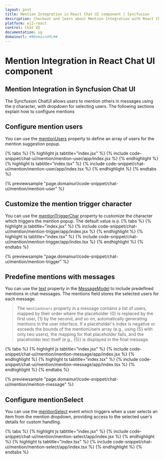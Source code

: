 ```yaml
---
layout: post
title: Mention Integration in React Chat UI component | Syncfusion
description: Checkout and learn about Mention Integration with React Chat UI component of Syncfusion Essential JS 2 and more details.
platform: ej2-react
control: Chat UI
documentation: ug
domainurl: ##DomainURL##
---
```


# Mention Integration in React Chat UI component

## Mention Integration in Syncfusion Chat UI

The Syncfusion ChatUI allows users to mention others in messages using the `@` character, with dropdown for selecting users. The following sections explain how to configure mentions

## Configure mention users

You can use the [mentionUsers](../api/chat-ui/#mentionUsers/) property to define an array of users for the mention suggestion popup.

{% tabs %}
{% highlight js tabtitle="index.jsx" %}
{% include code-snippet/chat-ui/mention/mention-user/app/index.jsx %}
{% endhighlight %}
{% highlight ts tabtitle="index.tsx" %}
{% include code-snippet/chat-ui/mention/mention-user/app/index.tsx %}
{% endhighlight %}
{% endtabs %}

{% previewsample "page.domainurl/code-snippet/chat-ui/mention/mention-user" %}

## Customize the mention trigger character

You can use the [mentionTriggerChar](../api/chat-ui/#mentionTriggerChar/) property to customize the character which triggers the mention popup. The default value is `@`.
{% tabs %}
{% highlight js tabtitle="index.jsx" %}
{% include code-snippet/chat-ui/mention/mention-trigger/app/index.jsx %}
{% endhighlight %}
{% highlight ts tabtitle="index.tsx" %}
{% include code-snippet/chat-ui/mention/mention-trigger/app/index.tsx %}
{% endhighlight %}
{% endtabs %}

{% previewsample "page.domainurl/code-snippet/chat-ui/mention/mention-trigger" %}

## Predefine mentions with messages

You can use the [text](../api/chat-ui/messageModel/#text) property in the [MessageModel](../api/chat-ui/messageModel/) to include predefined mentions in chat messages. The mentions field stores the selected users for each message.

> The `mentionUsers` property in a message contains a list of users, mapped by their order where the placeholder {0} is replaced by the first user, {1} by the second, and so on, automatically generating mentions in the user interface. If a placeholder's index is negative or exceeds the bounds of the mentionUsers array (e.g., using {5} with only two users), the mapping for that placeholder fails, and the placeholder text itself (e.g., {5}) is displayed in the final message.

{% tabs %}
{% highlight js tabtitle="index.jsx" %}
{% include code-snippet/chat-ui/mention/mention-message/app/index.jsx %}
{% endhighlight %}
{% highlight ts tabtitle="index.tsx" %}
{% include code-snippet/chat-ui/mention/mention-message/app/index.tsx %}
{% endhighlight %}
{% endtabs %}

{% previewsample "page.domainurl/code-snippet/chat-ui/mention/mention-message" %}

## Configure mentionSelect

You can use the [mentionSelect](../api/chat-ui/messageModel/#mentionSelect/) event which triggers when a user selects an item from the mention dropdown, providing access to the selected user’s details for custom handling.

{% tabs %}
{% highlight js tabtitle="index.jsx" %}
{% include code-snippet/chat-ui/mention/mention-select/app/index.jsx %}
{% endhighlight %}
{% highlight ts tabtitle="index.tsx" %}
{% include code-snippet/chat-ui/mention/mention-select/app/index.tsx %}
{% endhighlight %}
{% endtabs %}